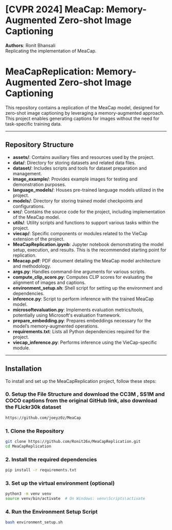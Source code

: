 # [CVPR 2024] MeaCap: Memory-Augmented Zero-shot Image Captioning

**Authors**:
Ronit Bhansali
<br/>
Replicating the implementation of MeaCap.

# MeaCapReplication: Memory-Augmented Zero-shot Image Captioning

This repository contains a replication of the MeaCap model, designed for zero-shot image captioning by leveraging a memory-augmented approach. This project enables generating captions for images without the need for task-specific training data.

---

## Repository Structure

- **assets/**: Contains auxiliary files and resources used by the project.
- **data/**: Directory for storing datasets and related data files.
- **dataset/**: Includes scripts and tools for dataset preparation and management.
- **image_example/**: Provides example images for testing and demonstration purposes.
- **language_models/**: Houses pre-trained language models utilized in the project.
- **models/**: Directory for storing trained model checkpoints and configurations.
- **src/**: Contains the source code for the project, including implementation of the MeaCap model.
- **utils/**: Utility scripts and functions to support various tasks within the project.
- **viecap/**: Specific components or modules related to the VieCap extension of the project.
- **MeaCapReplication.ipynb**: Jupyter notebook demonstrating the model setup, execution, and results. This is the recommended starting point for replication.
- **Meacap.pdf**: PDF document detailing the MeaCap model architecture and methodology.
- **args.py**: Handles command-line arguments for various scripts.
- **compute_clip_score.py**: Computes CLIP scores for evaluating the alignment of images and captions.
- **environment_setup.sh**: Shell script for setting up the environment and dependencies.
- **inference.py**: Script to perform inference with the trained MeaCap model.
- **microsoftevaluation.py**: Implements evaluation metrics/tools, potentially using Microsoft's evaluation framework.
- **prepare_embedding.py**: Prepares embeddings necessary for the model’s memory-augmented operations.
- **requirements.txt**: Lists all Python dependencies required for the project.
- **viecap_inference.py**: Performs inference using the VieCap-specific module.

---

## Installation

To install and set up the MeaCapReplication project, follow these steps:
### 0. Setup the File Structure and download the CC3M , SS1M and COCO captions from the original GitHub link, also download the FLickr30k dataset
```bash
https://github.com/joeyz0z/MeaCap
```
### 1. Clone the Repository
```bash
git clone https://github.com/Ronit26x/MeaCapReplication.git
cd MeaCapReplication
```
### 2. Install the required dependencies
```bash
pip install -r requirements.txt
```
### 3.  Set up the virtual environment (optional)
```bash
python3 -m venv venv
source venv/bin/activate  # On Windows: venv\Scripts\activate
```
### 4. Run the Environment Setup Script
```bash
bash environment_setup.sh
```





